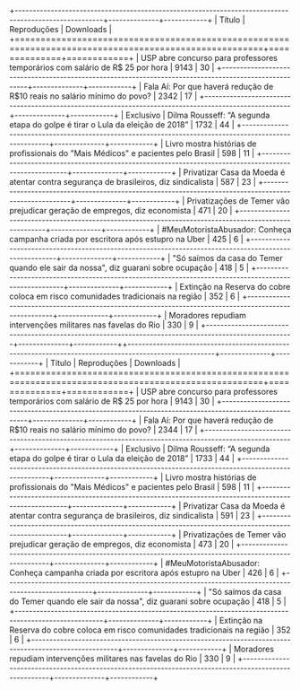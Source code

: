+------------------------------------------------------------------------------------------------------+--------------+------------+
|                                                Título                                                | Reproduções  | Downloads  |
+======================================================================================================+==============+============+
| USP abre concurso para professores temporários com salário de R$ 25 por hora                         | 9143         | 30         |
+------------------------------------------------------------------------------------------------------+--------------+------------+
| Fala Aí: Por que haverá redução de R$10 reais no salário mínimo do povo?                             | 2342         | 17         |
+------------------------------------------------------------------------------------------------------+--------------+------------+
| Exclusivo | Dilma Rousseff: “A segunda etapa do golpe é tirar o Lula da eleição de 2018”             | 1732         | 44         |
+------------------------------------------------------------------------------------------------------+--------------+------------+
| Livro mostra histórias de profissionais do "Mais Médicos" e pacientes pelo Brasil                    | 598          | 11         |
+------------------------------------------------------------------------------------------------------+--------------+------------+
| Privatizar Casa da Moeda é atentar contra segurança de brasileiros, diz sindicalista                 | 587          | 23         |
+------------------------------------------------------------------------------------------------------+--------------+------------+
| Privatizações de Temer vão prejudicar geração de empregos, diz economista                            | 471          | 20         |
+------------------------------------------------------------------------------------------------------+--------------+------------+
| #MeuMotoristaAbusador: Conheça campanha criada por escritora após estupro na Uber                    | 425          | 6          |
+------------------------------------------------------------------------------------------------------+--------------+------------+
| "Só saímos da casa do Temer quando ele sair da nossa", diz guarani sobre ocupação                    | 418          | 5          |
+------------------------------------------------------------------------------------------------------+--------------+------------+
| Extinção na Reserva do cobre coloca em risco comunidades tradicionais na região                      | 352          | 6          |
+------------------------------------------------------------------------------------------------------+--------------+------------+
| Moradores repudiam intervenções militares nas favelas do Rio                                         | 330          | 9          |
+------------------------------------------------------------------------------------------------------+--------------+------------++------------------------------------------------------------------------------------------------------+--------------+------------+
|                                                Título                                                | Reproduções  | Downloads  |
+======================================================================================================+==============+============+
| USP abre concurso para professores temporários com salário de R$ 25 por hora                         | 9143         | 30         |
+------------------------------------------------------------------------------------------------------+--------------+------------+
| Fala Aí: Por que haverá redução de R$10 reais no salário mínimo do povo?                             | 2344         | 17         |
+------------------------------------------------------------------------------------------------------+--------------+------------+
| Exclusivo | Dilma Rousseff: “A segunda etapa do golpe é tirar o Lula da eleição de 2018”             | 1733         | 44         |
+------------------------------------------------------------------------------------------------------+--------------+------------+
| Livro mostra histórias de profissionais do "Mais Médicos" e pacientes pelo Brasil                    | 598          | 11         |
+------------------------------------------------------------------------------------------------------+--------------+------------+
| Privatizar Casa da Moeda é atentar contra segurança de brasileiros, diz sindicalista                 | 591          | 23         |
+------------------------------------------------------------------------------------------------------+--------------+------------+
| Privatizações de Temer vão prejudicar geração de empregos, diz economista                            | 473          | 20         |
+------------------------------------------------------------------------------------------------------+--------------+------------+
| #MeuMotoristaAbusador: Conheça campanha criada por escritora após estupro na Uber                    | 426          | 6          |
+------------------------------------------------------------------------------------------------------+--------------+------------+
| "Só saímos da casa do Temer quando ele sair da nossa", diz guarani sobre ocupação                    | 418          | 5          |
+------------------------------------------------------------------------------------------------------+--------------+------------+
| Extinção na Reserva do cobre coloca em risco comunidades tradicionais na região                      | 352          | 6          |
+------------------------------------------------------------------------------------------------------+--------------+------------+
| Moradores repudiam intervenções militares nas favelas do Rio                                         | 330          | 9          |
+------------------------------------------------------------------------------------------------------+--------------+------------+